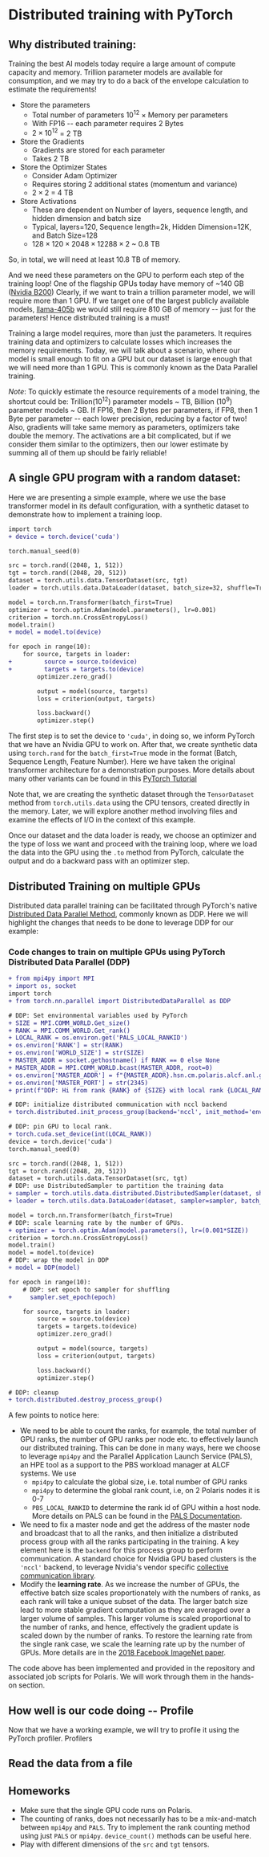 # Distributed training with PyTorch

## Why distributed training:
Training the best AI models today require a large amount of compute capacity and
memory. Trillion parameter models are available for consumption, and we may try 
to do a back of the envelope calculation to estimate the requirements! 

- Store the parameters 
    - Total number of parameters $10^{12}$ $\times$ Memory per parameters
    - With FP16 -- each parameter requires 2 Bytes
    - $2 \times 10^{12}$ = $2$ TB
- Store the Gradients
    - Gradients are stored for each parameter
    - Takes $2$ TB
- Store the Optimizer States
    - Consider Adam Optimizer
    - Requires storing 2 additional states (momentum and variance)
    - $2 \times 2$ = $4$ TB
- Store Activations
    - These are dependent on Number of layers, sequence length, and hidden 
    dimension and batch size
    - Typical, layers=$120$, Sequence length=$2$k, Hidden Dimension=$12$K, and
    Batch Size=$128$
    - $128 \times 120 \times 2048 \times 12288 \times 2$ ~ $0.8$ TB

So, in total, we will need at least $10.8$ TB of memory.

And we need these parameters on the GPU to perform each step of the training 
loop! One of the flagship GPUs today have memory of ~140 GB ([Nvidia B200](https://www.nvidia.com/en-us/data-center/dgx-b200/))
Clearly, if we want to train a trillion parameter model, we will require more 
than 1 GPU. If we target one of the largest publicly available models, [llama-405b](https://huggingface.co/meta-llama/Llama-3.1-405B)
we would still require $810$ GB of memory -- just for the parameters! Hence 
distributed training is a must!

Training a large model requires, more than just the parameters. It requires 
training data and optimizers to calculate losses which increases the memory 
requirements. Today, we will talk about a scenario, where our model is small 
enough to fit on a GPU but our dataset is large enough that we will need more 
than 1 GPU. This is commonly known as the Data Parallel training.

_Note_: To quickly estimate the resource requirements of a model training, the
shortcut could be: Trillion($10^{12}$)  parameter models ~ TB, Billion 
($10^{9}$) parameter models ~ GB. If FP16, then $2$ Bytes per parameters, if
FP8, then $1$ Byte per parameter -- each lower precision, reducing by a factor 
of two! Also, gradients will take same memory as parameters, optimizers take 
double the memory. The activations are a bit complicated, but if we consider 
them similar to the optimizers, then our lower estimate by summing all of them
up should be fairly reliable!

## A single GPU program with a random dataset:

Here we are presenting a simple example, where we use the base transformer 
model in its default configuration, with a synthetic dataset to demonstrate 
how to implement a training loop.

```diff
import torch
+ device = torch.device('cuda')

torch.manual_seed(0)

src = torch.rand((2048, 1, 512))
tgt = torch.rand((2048, 20, 512))
dataset = torch.utils.data.TensorDataset(src, tgt)
loader = torch.utils.data.DataLoader(dataset, batch_size=32, shuffle=True)

model = torch.nn.Transformer(batch_first=True)
optimizer = torch.optim.Adam(model.parameters(), lr=0.001)
criterion = torch.nn.CrossEntropyLoss()
model.train()
+ model = model.to(device)

for epoch in range(10):
    for source, targets in loader:
+         source = source.to(device)
+         targets = targets.to(device)
        optimizer.zero_grad()

        output = model(source, targets)
        loss = criterion(output, targets)

        loss.backward()
        optimizer.step()
```

The first step is to set the device to `'cuda'`, in doing so, we inform PyTorch
that we have an Nvidia GPU to work on. After that, we create synthetic data
using `torch.rand` for the `batch_first=True` mode in the format 
(Batch, Sequence Length, Feature Number). Here we have taken the original 
transformer architecture for a demonstration purposes. More details about many
other variants can be found in this [PyTorch Tutorial](https://docs.pytorch.org/tutorials/intermediate/transformer_building_blocks.html)

Note that, we are creating the synthetic dataset through the `TensorDataset`
method from `torch.utils.data` using the CPU tensors, created directly in the
memory. Later, we will explore another method involving files and examine the
effects of I/O in the context of this example.

Once our dataset and the data loader is ready, we choose an optimizer and the
type of loss we want and proceed with the training loop, where we load the
data into the GPU using the `.to` method from PyTorch, calculate the output 
and do a backward pass with an optimizer step.

## Distributed Training on multiple GPUs

Distributed data parallel training can be facilitated through PyTorch's native
[Distributed Data Parallel Method](https://docs.pytorch.org/tutorials/intermediate/ddp_tutorial.html),
commonly known as DDP. Here we will highlight the changes that needs to be done
to leverage DDP for our example:

### Code changes to train on multiple GPUs using PyTorch Distributed Data Parallel (DDP)

```diff
+ from mpi4py import MPI
+ import os, socket
import torch
+ from torch.nn.parallel import DistributedDataParallel as DDP

# DDP: Set environmental variables used by PyTorch
+ SIZE = MPI.COMM_WORLD.Get_size()
+ RANK = MPI.COMM_WORLD.Get_rank()
+ LOCAL_RANK = os.environ.get('PALS_LOCAL_RANKID')
+ os.environ['RANK'] = str(RANK)
+ os.environ['WORLD_SIZE'] = str(SIZE)
+ MASTER_ADDR = socket.gethostname() if RANK == 0 else None
+ MASTER_ADDR = MPI.COMM_WORLD.bcast(MASTER_ADDR, root=0)
+ os.environ['MASTER_ADDR'] = f"{MASTER_ADDR}.hsn.cm.polaris.alcf.anl.gov"
+ os.environ['MASTER_PORT'] = str(2345)
+ print(f"DDP: Hi from rank {RANK} of {SIZE} with local rank {LOCAL_RANK}. {MASTER_ADDR}")

# DDP: initialize distributed communication with nccl backend
+ torch.distributed.init_process_group(backend='nccl', init_method='env://', rank=int(RANK), world_size=int(SIZE))

# DDP: pin GPU to local rank.
+ torch.cuda.set_device(int(LOCAL_RANK))
device = torch.device('cuda')
torch.manual_seed(0)

src = torch.rand((2048, 1, 512))
tgt = torch.rand((2048, 20, 512))
dataset = torch.utils.data.TensorDataset(src, tgt)
# DDP: use DistributedSampler to partition the training data
+ sampler = torch.utils.data.distributed.DistributedSampler(dataset, shuffle=True, num_replicas=SIZE, rank=RANK, seed=0)
+ loader = torch.utils.data.DataLoader(dataset, sampler=sampler, batch_size=32)

model = torch.nn.Transformer(batch_first=True)
# DDP: scale learning rate by the number of GPUs.
+ optimizer = torch.optim.Adam(model.parameters(), lr=(0.001*SIZE))
criterion = torch.nn.CrossEntropyLoss()
model.train()
model = model.to(device)
# DDP: wrap the model in DDP
+ model = DDP(model)

for epoch in range(10):
    # DDP: set epoch to sampler for shuffling
+     sampler.set_epoch(epoch)

    for source, targets in loader:
        source = source.to(device)
        targets = targets.to(device)
        optimizer.zero_grad()

        output = model(source, targets)
        loss = criterion(output, targets)

        loss.backward()
        optimizer.step()

# DDP: cleanup
+ torch.distributed.destroy_process_group()
```
A few points to notice here:

- We need to be able to count the ranks, for example, the total number of GPU 
ranks, the number of GPU ranks per node etc. to effectively launch our 
distributed training. This can be done in many ways, here we choose to leverage
`mpi4py` and the Parallel Application Launch Service (PALS), an HPE tool as a support
to the PBS workload manager at ALCF systems. We use
    - `mpi4py` to calculate the global size, i.e. total number of GPU ranks
    - `mpi4py` to determine the global rank count, i.e, on 2 Polaris nodes it is
    0-7
    - `PBS_LOCAL_RANKID` to determine the rank id of GPU within a host node. 
        More details on PALS can be found in the [PALS Documentation](https://support.hpe.com/hpesc/public/docDisplay?docId=dp00005984en_us&page=user/pbs/PALS.html&docLocale=en_US).
- We need to fix a master node and get the address of the master node and 
broadcast that to all the ranks, and then initialize a distributed process 
group with all the ranks participating in the training. A key element here is 
the `backend` for this process group to perform communication. A standard choice
for Nvidia GPU based clusters is the `'nccl'` backend, to leverage Nvidia's 
vendor specific [collective communication library](https://docs.nvidia.com/deeplearning/nccl/user-guide/docs/index.html).
- Modify the __learning rate__. As we increase the number of GPUs, the effective
batch size scales proportionately with the numbers of ranks, as each rank will 
take a unique subset of the data. The larger batch size lead to more stable 
gradient computation as they are averaged over a larger volume of samples. This
larger volume is scaled proportional to the number of ranks, and hence, 
effectively the gradient update is scaled down by the number of ranks. To 
restore the learning rate from the single rank case, we scale the learning rate
up by the number of GPUs. More details are in the 
[2018 Facebook ImageNet paper](https://arxiv.org/abs/1706.02677).

The code above has been implemented and provided in the repository and 
associated job scripts for Polaris. We will work through them in the hands-on 
section.

## How well is our code doing -- Profile
Now that we have a working example, we will try to profile it using the PyTorch
profiler. Profilers 

## Read the data from a file




## Homeworks

- Make sure that the single GPU code runs on Polaris.
- The counting of ranks, does not necessarily has to be a mix-and-match between
`mpi4py` and `PALS`. Try to implement the rank counting method using just 
`PALS` or `mpi4py`. `device_count()` methods can be useful here.
- Play with different dimensions of the `src` and `tgt` tensors.

